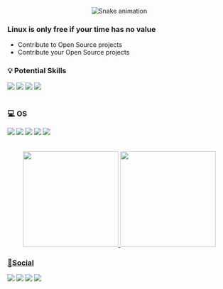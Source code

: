 <div align="center">
  
  ![Snake animation](https://github.com/kanzaky/kanzaky/blob/output/github-contribution-grid-snake.svg)
</div>

### Linux is only free if your time has no value
- Contribute to Open Source projects
- Contribute your Open Source projects

### 💡 Potential Skills
<div align="left">
  <a href="https://archlinux.org/"><img src="https://img.shields.io/badge/Arch_Linux-1793D1?style=for-the-badge&logo=arch-linux&logoColor=white"></a>
  <a href="https://archlinux.org/"><img src="https://img.shields.io/badge/Arch_Linux-1793D1?style=for-the-badge&logo=arch-linux&logoColor=white"></a>
  <a href="https://archlinux.org/"><img src="https://img.shields.io/badge/Arch_Linux-1793D1?style=for-the-badge&logo=arch-linux&logoColor=white"></a>
  <a href="https://archlinux.org/"><img src="https://img.shields.io/badge/Arch_Linux-1793D1?style=for-the-badge&logo=arch-linux&logoColor=white"></a>
</div>
<br>

### 💻 OS
<div align="left">
  <a href="https://archlinux.org/"><img src="https://img.shields.io/badge/Arch_Linux-1793D1?style=for-the-badge&logo=arch-linux&logoColor=white"></a>
  <a href="https://www.debian.org/index.pt.html"><img src="https://img.shields.io/badge/Debian-A81D33?style=for-the-badge&logo=debian&logoColor=white"></a>
  <a href="https://www.microsoft.com/en-us/windows"><img src="https://img.shields.io/badge/Windows-0078D6?style=for-the-badge&logo=windows&logoColor=white"></a>
  <a href="https://www.android.com/"><img src="https://img.shields.io/badge/Android-3DDC84?style=for-the-badge&logo=android&logoColor=white"></a>
  <a align="right" href="https://www.android.com/"><img src="https://img.shields.io/badge/Android-3DDC84?style=for-the-badge&logo=android&logoColor=white"></a>
</div>
<br>
<br>


<div align="center">
  <a href="https://github.com/kanzaky">
  <img height="215em" src="https://github-readme-stats.vercel.app/api?username=kanzaky&show_icons=true&theme=tokyonight&include_all_commits=true&count_private=true"/>
  <img height="215em" src="https://github-readme-stats.vercel.app/api/top-langs/?username=kanzaky&layout=compact&langs_count=7&theme=tokyonight"/>
</div>
  

### 📇Social
<div>
  <a href="https://t.me/KanzakyRak"><img src="https://img.shields.io/badge/Telegram-2CA5E0?style=for-the-badge&logo=telegram&logoColor=white"></a>
  <a href="https://github.com/kanzaky"><img src="https://img.shields.io/badge/GitHub-100000?style=for-the-badge&logo=github&logoColor=white"></a>
  <a href="https://www.reddit.com/user/ShadowKanzaky"><img src="https://img.shields.io/badge/Reddit-FF4500?style=for-the-badge&logo=reddit&logoColor=white"></a>
  <a href="mailto:kanzaky@protonmail.com"><img src="https://img.shields.io/badge/ProtonMail-8B89CC?style=for-the-badge&logo=protonmail&logoColor=white"></a>
</div>
